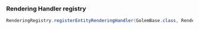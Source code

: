 ### Rendering Handler registry
```java
RenderingRegistry.registerEntityRenderingHandler(GolemBase.class, RenderGolem::new);
```